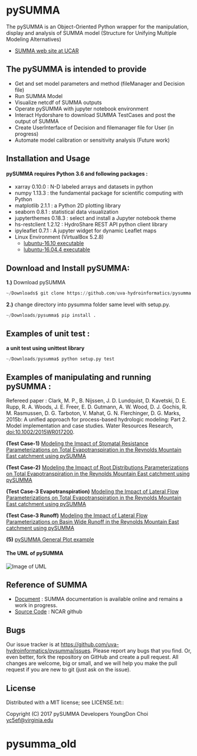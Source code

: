 # pySUMMA                                        

The pySUMMA is an Object-Oriented Python wrapper for the manipulation, display and analysis of 
SUMMA model (Structure for Unifying Multiple Modeling Alternatives)

* [SUMMA web site at UCAR ](https://www.rap.ucar.edu/projects/summa)

## The pySUMMA is intended to provide

 - Get and set model parameters and method (fileManager and Decision file) 
 - Run SUMMA Model 
 - Visualize netcdf of SUMMA outputs
 - Operate pySUMMA with jupyter notebook environment 
 - Interact Hydorshare to download SUMMA TestCases and post the output of SUMMA 
 - Create UserInterface of Decision and filemanager file for User (in progress)
 - Automate model calibration or sensitivity analysis (Future work)


## Installation and Usage

#### pySUMMA requires Python 3.6 and following packages :

 - xarray 0.10.0 : N-D labeled arrays and datasets in python
 - numpy 1.13.3 : the fundamental package for scientific computing with Python
 - matplotlib 2.1.1 : a Python 2D plotting library 
 - seaborn 0.8.1 : statistical data visualization 
 - jupyterthemes 0.18.3 : select and install a Jupyter notebook theme
 - hs-restclient 1.2.12 : HydroShare REST API python client library
 - ipyleaflet 0.7.1 : A jupyter widget for dynamic Leaflet maps 
 - Linux Environment (VirtualBox 5.2.8)
   - [lubuntu-16.10 executable](https://www.hydroshare.org/resource/a5dbd5b198c9468387f59f3fefc11e22/)
   - [lubuntu-16.04.4 executable](https://www.hydroshare.org/resource/041671fbc8a544cd8a979af6c2227f92/)        

## Download and Install pySUMMA:

**1.)**  Download pySUMMA
```python
~/Downloads$ git clone https://github.com/uva-hydroinformatics/pysumma.git
```
        
**2.)**  change directory into pysumma folder same level with setup.py.
```python
~/Downloads/pysumma$ pip install .
```

## Examples of unit test :

**a unit test using unittest library**  

```python
~/Downloads/pysumma$ python setup.py test
```
## Examples of manipulating and running pySUMMA :

Refereed paper : Clark, M. P., B. Nijssen, J. D. Lundquist, D. Kavetski, D. E. Rupp, R. A. Woods, 
J. E. Freer, E. D. Gutmann, A. W. Wood, D. J. Gochis, R. M. Rasmussen, D. G. Tarboton, V. Mahat, 
G. N. Flerchinger, D. G. Marks, 2015b: A unified approach for process-based hydrologic modeling: 
Part 2. Model implementation and case studies. Water Resources Research, 
[doi:10.1002/2015WR017200](https://agupubs.onlinelibrary.wiley.com/doi/abs/10.1002/2015WR017200).

**(Test Case-1)** [Modeling the Impact of Stomatal Resistance Parameterizations on Total Evapotranspiration 
         in the Reynolds Mountain East catchment using pySUMMA](https://github.com/uva-hydroinformatics/pysumma/blob/develop/notebooks/pySUMMA_Test_Case_1.ipynb) 

**(Test Case-2)** [Modeling the Impact of Root Distributions Parameterizations on Total Evapotranspiration 
         in the Reynolds Mountain East catchment using pySUMMA](https://github.com/uva-hydroinformatics/pysumma/blob/develop/notebooks/pySUMMA_Test_Case_2.ipynb)

**(Test Case-3 Evapotranspiration)** [Modeling the Impact of Lateral Flow Parameterizations on Total Evapotranspiration
         in the Reynolds Mountain East catchment using pySUMMA](https://github.com/uva-hydroinformatics/pysumma/blob/develop/notebooks/pySUMMA_Test_Case_3_Evapotranspiration.ipynb)

**(Test Case-3 Runoff)** [Modeling the Impact of Lateral Flow Parameterizations on Basin Wide Runoff in the Reynolds 
         Mountain East catchment using pySUMMA](https://github.com/uva-hydroinformatics/pysumma/blob/develop/notebooks/pySUMMA_Test_Case_3_Runoff.ipynb)

**(5)** [pySUMMA General Plot example](https://github.com/uva-hydroinformatics/pysumma/blob/develop/notebooks/pySUMMA_General_Plot_Example.ipynb)

#### The UML of pySUMMA
![Image of UML](https://github.com/uva-hydroinformatics/pysumma/blob/develop/pySUMMA_UML.jpg)

## Reference of SUMMA

 - [Document](http://summa.readthedocs.io/en/latest/) : SUMMA documentation is available online and remains a work in progress.
 - [Source Code](https://github.com/NCAR/summa) : NCAR github
 
## Bugs
  Our issue tracker is at https://github.com/uva-hydroinformatics/pysumma/issues.
  Please report any bugs that you find.  Or, even better, fork the repository on
  GitHub and create a pull request.  All changes are welcome, big or small, and we
  will help you make the pull request if you are new to git
  (just ask on the issue).

## License
  Distributed with a MIT license; see LICENSE.txt::

  Copyright (C) 2017 pySUMMA Developers
  YoungDon Choi <yc5ef@virginia.edu>
# pysumma_old
